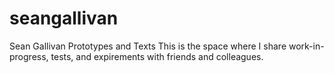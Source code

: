 # seangallivan
Sean Gallivan Prototypes and Texts
This is the space where I share work-in-progress, tests, and expirements with friends and colleagues.
